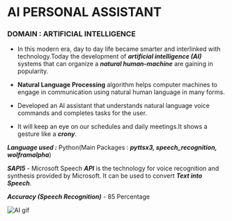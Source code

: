 # AI PERSONAL ASSISTANT

### DOMAIN : ARTIFICIAL INTELLIGENCE 

* In this modern era, day to day life became smarter and interlinked with technology.Today the development of ***artificial intelligence (AI)*** systems that can organize a ***natural human-machine*** are gaining in popularity.

* **Natural Language Processing** algorithm helps computer machines to engage in communication using natural human language in many forms.

* Developed an AI assistant that understands natural language voice commands and completes tasks for the user.
* It will keep an eye on our schedules and daily meetings.It shows a gesture like a ***crony***.

***Language used :*** Python(Main Packages : ***pyttsx3, speech_recognition, wolframalpha***)

***SAPI5*** - Microsoft Speech ***API*** is the technology for voice recognition and synthesis provided by Microsoft. It can be used to convert ***Text into Speech***.

***Accuracy (Speech Recognition)*** - 85 Percentage



















![AI gif](https://user-images.githubusercontent.com/108280855/208973683-32f15773-58c1-4d85-82da-18cfa6419bb1.gif)
